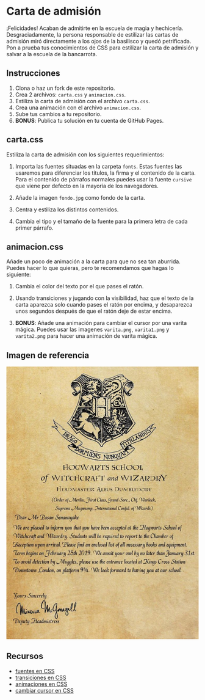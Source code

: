 # Carta de admisión

¡Felicidades! Acaban de admitirte en la escuela de magia y hechicería. Desgraciadamente, la persona responsable de estilizar las cartas de admisión miró directamente a los ojos de la basilisco y quedó petrificada. Pon a prueba tus conocimientos de CSS para estilizar la carta de admisión y salvar a la escuela de la bancarrota.

## Instrucciones

1. Clona o haz un fork de este repositorio.
2. Crea 2 archivos: `carta.css` y `animacion.css`.
3. Estiliza la carta de admisión con el archivo `carta.css`.
4. Crea una animación con el archivo `animacion.css`.
5. Sube tus cambios a tu repositorio.
6. **BONUS**: Publica tu solución en tu cuenta de GitHub Pages.

## carta.css

Estiliza la carta de admisión con los siguientes requerimientos:

1. Importa las fuentes situadas en la carpeta `fonts`. Estas fuentes las usaremos para diferenciar los títulos, la firma y el contenido de la carta. Para el contenido de párrafos normales puedes usar la fuente `cursive` que viene por defecto en la mayoría de los navegadores.

2. Añade la imagen `fondo.jpg` como fondo de la carta.

3. Centra y estiliza los distintos contenidos.

4. Cambia el tipo y el tamaño de la fuente para la primera letra de cada primer párrafo.


## animacion.css

Añade un poco de animación a la carta para que no sea tan aburrida. Puedes hacer lo que quieras, pero te recomendamos que hagas lo siguiente:

1. Cambia el color del texto por el que pases el ratón.

2. Usando transiciones y jugando con la visibilidad, haz que el texto de la carta aparezca solo cuando pases el ratón por encima, y desaparezca unos segundos después de que el ratón deje de estar encima.

3. **BONUS**: Añade una animación para cambiar el cursor por una varita mágica. Puedes usar las imagenes `varita.png`, `varita1.png` y `varita2.png` para hacer una animación de varita mágica.

## Imagen de referencia

![Imagen de referencia](./img/referencia.jpg)

## Recursos

- [fuentes en CSS](https://developer.mozilla.org/es/docs/Web/CSS/font-family)
- [transiciones en CSS](https://developer.mozilla.org/es/docs/Web/CSS/transition)
- [animaciones en CSS](https://developer.mozilla.org/es/docs/Web/CSS/animation)
- [cambiar cursor en CSS](https://developer.mozilla.org/es/docs/Web/CSS/cursor)



